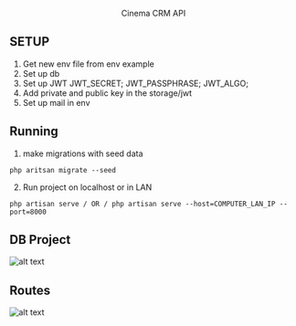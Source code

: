 <p align="center">Cinema CRM API</p>


## SETUP

1) Get new env file from env example
2) Set up db
3) Set up JWT
JWT_SECRET;
JWT_PASSPHRASE;
JWT_ALGO;
4) Add private and public key in the storage/jwt
5) Set up mail in env

## Running

1) make migrations with seed data
```
php aritsan migrate --seed
```
2) Run project on localhost or in LAN
```
php artisan serve / OR / php artisan serve --host=COMPUTER_LAN_IP --port=8000
```
## DB Project

![alt text](https://i.gyazo.com/bc2eeed8e17a340d79444e7e401d240c.png)

## Routes
![alt text](https://i.gyazo.com/785352b2a754754a2c12afcf69ddeca1.png)



